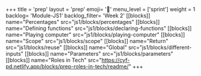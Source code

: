 +++
title = 'prep'
layout = 'prep'
emoji= '📝'
menu_level = ['sprint']
weight = 1
backlog= 'Module-JS1'
backlog_filter= 'Week 2'
[[blocks]]
name="Percentages"
src="js1/blocks/percentages"
[[blocks]]
name="Defining functions"
src="js1/blocks/declaring-functions"
[[blocks]]
name="Playing computer"
src="js1/blocks/playing-computer"
[[blocks]]
name="Scope"
src="js1/blocks/scope"
[[blocks]]
name="Return"
src="js1/blocks/reuse"
[[blocks]]
name="Global"
src="js1/blocks/different-inputs"
[[blocks]]
name="Parameters"
src="js1/blocks/parameters"
[[blocks]]
name="Roles in Tech"
src="https://cyf-pd.netlify.app/blocks/prep-roles-in-tech/readme/"
+++
